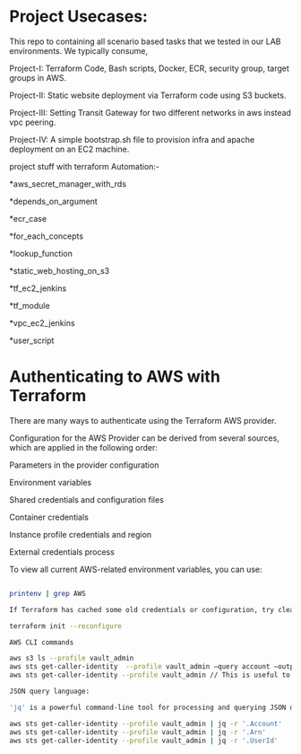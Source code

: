 # Project Usecases:

This repo to containing all scenario based tasks that we tested in our LAB environments. We typically consume,

Project-I: Terraform Code, Bash scripts, Docker, ECR, security group, target groups in AWS.

Project-II: Static website deployment via Terraform code using S3 buckets.

Project-III: Setting Transit Gateway for two different networks in aws instead vpc peering.

Project-IV: A simple bootstrap.sh file to provision infra and apache deployment on an EC2 machine.

project stuff with terraform Automation:-

*aws_secret_manager_with_rds

*depends_on_argument

*ecr_case

*for_each_concepts

*lookup_function

*static_web_hosting_on_s3

*tf_ec2_jenkins

*tf_module

*vpc_ec2_jenkins

*user_script


# Authenticating to AWS with Terraform

There are many ways to authenticate using the Terraform AWS provider. 

Configuration for the AWS Provider can be derived from several sources, which are applied in the following order:

Parameters in the provider configuration

Environment variables

Shared credentials and configuration files

Container credentials

Instance profile credentials and region

External credentials process

To view all current AWS-related environment variables, you can use:

```bash

printenv | grep AWS

If Terraform has cached some old credentials or configuration, try clearing it by running:

terraform init --reconfigure

AWS CLI commands

aws s3 ls --profile vault_admin
aws sts get-caller-identity  --profile vault_admin –query account –output text 
aws sts get-caller-identity --profile vault_admin // This is useful to verify which IAM user or role is being used when making AWS API calls

JSON query language:

'jq' is a powerful command-line tool for processing and querying JSON data

aws sts get-caller-identity --profile vault_admin | jq -r '.Account'
aws sts get-caller-identity --profile vault_admin | jq -r '.Arn'
aws sts get-caller-identity --profile vault_admin | jq -r '.UserId'
